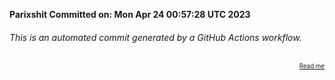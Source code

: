 **Parixshit Committed on: Mon Apr 24 00:57:28 UTC 2023** <!-- eaf4f3af-ad5e-427b-b61a-019803560ffa -->

###### This is an automated commit generated by a GitHub Actions workflow.

<div align="right"><sub><sup><a href="https://github.com/Parixshit/AutoCommit.git">Read me</a></sup></sub></div>
